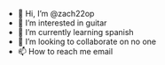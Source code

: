 - 👋 Hi, I’m @zach22op
- 👀 I’m interested in guitar 
- 🌱 I’m currently learning spanish
- 💞️ I’m looking to collaborate on no one
- 📫 How to reach me email 

<!---
zach22op/zach22op is a ✨ special ✨ repository because its `README.md` (this file) appears on your GitHub profile.
You can click the Preview link to take a look at your changes.
--->
